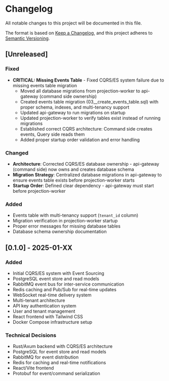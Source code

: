 # Changelog

All notable changes to this project will be documented in this file.

The format is based on [Keep a Changelog](https://keepachangelog.com/en/1.0.0/),
and this project adheres to [Semantic Versioning](https://semver.org/spec/v2.0.0.html).

## [Unreleased]

### Fixed
- **CRITICAL: Missing Events Table** - Fixed CQRS/ES system failure due to missing events table migration
  - Moved all database migrations from projection-worker to api-gateway (command side ownership)
  - Created events table migration (03__create_events_table.sql) with proper schema, indexes, and multi-tenancy support
  - Updated api-gateway to run migrations on startup
  - Updated projection-worker to verify tables exist instead of running migrations
  - Established correct CQRS architecture: Command side creates events, Query side reads them
  - Added proper startup order validation and error handling

### Changed
- **Architecture**: Corrected CQRS/ES database ownership - api-gateway (command side) now owns and creates database schema
- **Migration Strategy**: Centralized database migrations in api-gateway to ensure events table exists before projection-worker starts
- **Startup Order**: Defined clear dependency - api-gateway must start before projection-worker

### Added
- Events table with multi-tenancy support (`tenant_id` column)
- Migration verification in projection-worker startup
- Proper error messages for missing database tables
- Database schema ownership documentation

## [0.1.0] - 2025-01-XX

### Added
- Initial CQRS/ES system with Event Sourcing
- PostgreSQL event store and read models
- RabbitMQ event bus for inter-service communication
- Redis caching and Pub/Sub for real-time updates
- WebSocket real-time delivery system
- Multi-tenant architecture
- API key authentication system
- User and tenant management
- React frontend with Tailwind CSS
- Docker Compose infrastructure setup

### Technical Decisions
- Rust/Axum backend with CQRS/ES architecture
- PostgreSQL for event store and read models
- RabbitMQ for event distribution
- Redis for caching and real-time notifications
- React/Vite frontend
- Protobuf for event/command serialization
